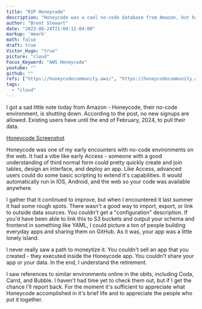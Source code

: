 ```yaml
---
title: "RIP Honeycode"
description: "Honeycode was a cool no-code database from Amazon, but has been discontinued"
author: "Brent Stewart"
date: "2023-08-24T21:04:12-04:00"
markup: 'mmark'
math: false
draft: true
Victor_Hugo: "true"
picture: "cloud"
Focus_Keyword: "AWS Honeycode"
youtube: ""
github: ""
refs: ["https://honeycodecommunity.aws/", "https://honeycodecommunity.aws/t/honeycode-ending-soon-community-discussion/28317"]
tags:
  - "cloud"
---
```

I got a sad little note today from Amazon - Honeycode, their no-code environment, is shutting down.  According to the post, no new signups are allowed.  Existing users have until the end of February, 2024, to pull their data.

[Honeycode Screenshot](/honeycode.png#floatright)

Honeycode was one of my early encounters with no-code environments on the web.  It had a vibe like early Access - someone with a good understanding of third normal form could pretty quickly create and join tables, design an interface, and deploy an app.  Like Access, advanced users could do some basic scripting to extend it's capabilities.  It would automatically run in IOS, Android, and the web so your code was available anywhere.

I gather that it continued to improve, but when I encountered it last summer it had some rough spots.  There wasn't a good way to import, export, or link to outside data sources.  You couldn't get a "configuration" description.  If you'd have been able to link this to S3 buckets and output your schema and frontend in something like YAML, I could picture a ton of people building everyday apps and sharing them on GitHub.  As it was, your app was a little lonely island.

I never really saw a path to moneytize it.  You couldn't sell an app that you created - they executed inside the Honeycode app.  You couldn't share your app or your data.  In the end, I understand the retirement.

I saw references to similar environments online in the obits, including Coda, Carrd, and Bubble.  I haven't had time yet to check them out, but if I get the chance I'll report back.  For the moment it's sufficient to appreciate what Honeycode accomplished in it's brief life and to appreciate the people who put it together.  
